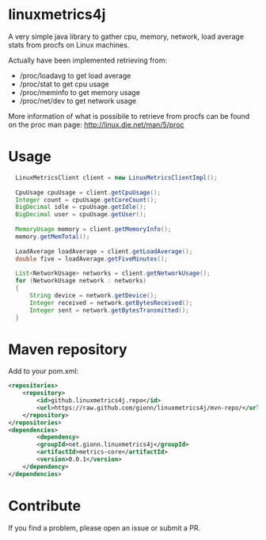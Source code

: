 linuxmetrics4j
==============

A very simple java library to gather cpu, memory, network, load average stats from procfs on Linux machines.

Actually have been implemented retrieving from:
* /proc/loadavg to get load average
* /proc/stat to get cpu usage
* /proc/meminfo to get memory usage
* /proc/net/dev to get network usage

More information of what is possibile to retrieve from procfs can be found on the proc man page: http://linux.die.net/man/5/proc


Usage
=====

```java
  LinuxMetricsClient client = new LinuxMetricsClientImpl();
  
  CpuUsage cpuUsage = client.getCpuUsage();
  Integer count = cpuUsage.getCoreCount();
  BigDecimal idle = cpuUsage.getIdle();
  BigDecimal user = cpuUsage.getUser();
  
  MemoryUsage memory = client.getMemoryInfo();
  memory.getMemTotal();
  
  LoadAverage loadAverage = client.getLoadAverage();
  double five = loadAverage.getFiveMinutes();
  
  List<NetworkUsage> networks = client.getNetworkUsage();
  for (NetworkUsage network : networks)
  {
      String device = network.getDevice();
      Integer received = network.getBytesReceived();
      Integer sent = network.getBytesTransmitted();
  }

```

Maven repository
================

Add to your pom.xml:
```xml
<repositories>
	<repository>
		<id>github.linuxmetrics4j.repo</id>
		<url>https://raw.github.com/gionn/linuxmetrics4j/mvn-repo/</url>
	</repository>
</repositories>
<dependencies>
		<dependency>
		<groupId>net.gionn.linuxmetrics4j</groupId>
		<artifactId>metrics-core</artifactId>
		<version>0.0.1</version>
	</dependency>
</dependencies>
```

Contribute
==========

If you find a problem, please open an issue or submit a PR.
